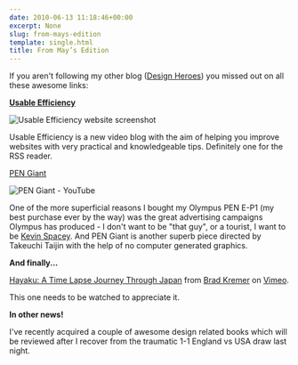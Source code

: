 ```yaml
---
date: 2010-06-13 11:18:46+00:00
excerpt: None
slug: from-mays-edition
template: single.html
title: From May’s Edition
---
```


If you aren't following my other blog ([Design Heroes](http://designheroes.co.uk)) you missed out on all these awesome links:

[**Usable Efficiency**](http://www.usable-efficiency.com/)

![Usable Efficiency website screenshot](/images/blog/2010/dhp-2659.jpg)

Usable Efficiency is a new video blog with the aim of helping you improve websites with very practical and knowledgeable tips. Definitely one for the RSS reader.

[PEN Giant](http://www.youtube.com/watch?v=fOxpKdmVvlk)

![PEN Giant - YouTube](/images/blog/2010/dhp-2649.jpg)

One of the more superficial reasons I bought my Olympus PEN E-P1 (my best purchase ever by the way) was the great advertising campaigns Olympus has produced - I don't want to be "that guy", or a tourist, I want to be [Kevin Spacey](http://www.youtube.com/watch?v=Sk5ZuAAWV4o). And PEN Giant is another superb piece directed by Takeuchi Taijin with the help of no computer generated graphics.

**And finally...**

[Hayaku: A Time Lapse Journey Through Japan](http://vimeo.com/12112529) from [Brad Kremer](http://vimeo.com/bradkremer) on [Vimeo](http://vimeo.com).

This one needs to be watched to appreciate it.

**In other news!**

I've recently acquired a couple of awesome design related books which will be reviewed after I recover from the traumatic 1-1 England vs USA draw last night.
